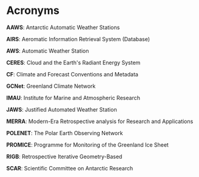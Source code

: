 # Acronyms

**AAWS**: Antarctic Automatic Weather Stations

**AIRS**: Aeromatic Information Retrieval System (Database)

**AWS**: Automatic Weather Station

**CERES**: Cloud and the Earth's Radiant Energy System

**CF**: Climate and Forecast Conventions and Metadata

**GCNet**: Greenland Climate Network

**IMAU**: Institute for Marine and Atmospheric Research

**JAWS**: Justified Automated Weather Station

**MERRA**: Modern-Era Retrospective analysis for Research and Applications

**POLENET**: The Polar Earth Observing Network

**PROMICE**: Programme for Monitoring of the Greenland Ice Sheet

**RIGB**: Retrospective Iterative Geometry-Based

**SCAR**: Scientific Committee on Antarctic Research